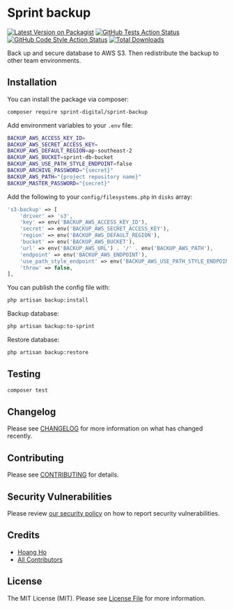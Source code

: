 # Sprint backup

[![Latest Version on Packagist](https://img.shields.io/packagist/v/sprint-digital/sprint-backup.svg?style=flat-square)](https://packagist.org/packages/sprint-digital/sprint-backup)
[![GitHub Tests Action Status](https://img.shields.io/github/actions/workflow/status/sprint-digital/sprint-backup/run-tests.yml?branch=main&label=tests&style=flat-square)](https://github.com/sprint-digital/sprint-backup/actions?query=workflow%3Arun-tests+branch%3Amain)
[![GitHub Code Style Action Status](https://img.shields.io/github/actions/workflow/status/sprint-digital/sprint-backup/fix-php-code-style-issues.yml?branch=main&label=code%20style&style=flat-square)](https://github.com/sprint-digital/sprint-backup/actions?query=workflow%3A"Fix+PHP+code+style+issues"+branch%3Amain)
[![Total Downloads](https://img.shields.io/packagist/dt/sprint-digital/sprint-backup.svg?style=flat-square)](https://packagist.org/packages/sprint-digital/sprint-backup)

Back up and secure database to AWS S3. Then redistribute the backup to other team environments.


## Installation

You can install the package via composer:

```bash
composer require sprint-digital/sprint-backup
```

Add environment variables to your `.env` file:

```bash
BACKUP_AWS_ACCESS_KEY_ID=
BACKUP_AWS_SECRET_ACCESS_KEY=
BACKUP_AWS_DEFAULT_REGION=ap-southeast-2
BACKUP_AWS_BUCKET=sprint-db-bucket
BACKUP_AWS_USE_PATH_STYLE_ENDPOINT=false
BACKUP_ARCHIVE_PASSWORD="{secret}"
BACKUP_AWS_PATH="{project repository name}"
BACKUP_MASTER_PASSWORD="{secret}"
```

Add the following to your `config/filesystems.php` in `disks` array:

```php
's3-backup' => [
    'driver' => 's3',
    'key' => env('BACKUP_AWS_ACCESS_KEY_ID'),
    'secret' => env('BACKUP_AWS_SECRET_ACCESS_KEY'),
    'region' => env('BACKUP_AWS_DEFAULT_REGION'),
    'bucket' => env('BACKUP_AWS_BUCKET'),
    'url' => env('BACKUP_AWS_URL') . '/' . env('BACKUP_AWS_PATH'),
    'endpoint' => env('BACKUP_AWS_ENDPOINT'),
    'use_path_style_endpoint' => env('BACKUP_AWS_USE_PATH_STYLE_ENDPOINT', false),
    'throw' => false,
],
```

You can publish the config file with:

```bash
php artisan backup:install
```

Backup database:

```bash
php artisan backup:to-sprint
```

Restore database:

```bash
php artisan backup:restore
```

## Testing

```bash
composer test
```

## Changelog

Please see [CHANGELOG](CHANGELOG.md) for more information on what has changed recently.

## Contributing

Please see [CONTRIBUTING](CONTRIBUTING.md) for details.

## Security Vulnerabilities

Please review [our security policy](../../security/policy) on how to report security vulnerabilities.

## Credits

- [Hoang Ho](https://github.com/na)
- [All Contributors](../../contributors)

## License

The MIT License (MIT). Please see [License File](LICENSE.md) for more information.
